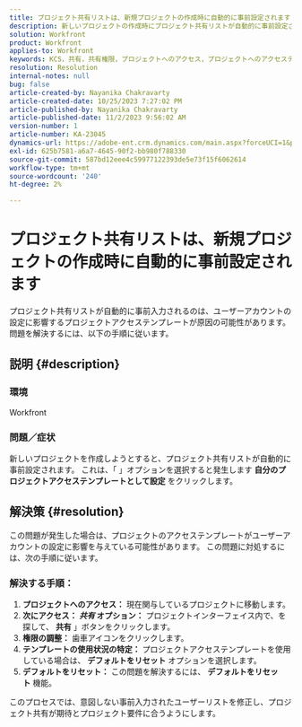 ```yaml
---
title: プロジェクト共有リストは、新規プロジェクトの作成時に自動的に事前設定されます
description: 新しいプロジェクトの作成時にプロジェクト共有リストが自動的に事前設定されるAdobe Workfrontの問題を解決する方法について説明します。
solution: Workfront
product: Workfront
applies-to: Workfront
keywords: KCS，共有，共有権限，プロジェクトへのアクセス，プロジェクトへのアクセステンプレート， Workfront
resolution: Resolution
internal-notes: null
bug: false
article-created-by: Nayanika Chakravarty
article-created-date: 10/25/2023 7:27:02 PM
article-published-by: Nayanika Chakravarty
article-published-date: 11/2/2023 9:56:02 AM
version-number: 1
article-number: KA-23045
dynamics-url: https://adobe-ent.crm.dynamics.com/main.aspx?forceUCI=1&pagetype=entityrecord&etn=knowledgearticle&id=a3a23476-6c73-ee11-9ae7-6045bd006295
exl-id: 625b7581-a6a7-4645-90f2-bb980f788330
source-git-commit: 587bd12eee4c59977122393de5e73f15f6062614
workflow-type: tm+mt
source-wordcount: '240'
ht-degree: 2%

---
```


# プロジェクト共有リストは、新規プロジェクトの作成時に自動的に事前設定されます


プロジェクト共有リストが自動的に事前入力されるのは、ユーザーアカウントの設定に影響するプロジェクトアクセステンプレートが原因の可能性があります。 問題を解決するには、以下の手順に従います。

## 説明 {#description}


### <b>環境</b>

Workfront

### <b>問題／症状</b>

新しいプロジェクトを作成しようとすると、プロジェクト共有リストが自動的に事前設定されます。 これは、「 」オプションを選択すると発生します <b>自分のプロジェクトアクセステンプレートとして設定</b> をクリックします。


## 解決策 {#resolution}


この問題が発生した場合は、プロジェクトのアクセステンプレートがユーザーアカウントの設定に影響を与えている可能性があります。 この問題に対処するには、次の手順に従います。

### 解決する手順：  

1. <b>プロジェクトへのアクセス：</b> 現在関与しているプロジェクトに移動します。
2. <b>次にアクセス： *共有* オプション：</b> プロジェクトインターフェイス内で、を探して、 <b>共有</b> 」ボタンをクリックします。
3. <b>権限の調整：</b> 歯車アイコンをクリックします。
4. <b>テンプレートの使用状況の特定：</b> プロジェクトアクセステンプレートを使用している場合は、 <b>デフォルトをリセット</b> オプションを選択します。
5. <b>デフォルトをリセット：</b> この問題を解決するには、 <b>デフォルトをリセット</b> 機能。


このプロセスでは、意図しない事前入力されたユーザーリストを修正し、プロジェクト共有が期待とプロジェクト要件に合うようにします。
